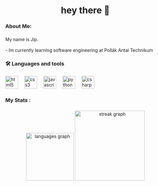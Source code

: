 <!--<div align="center">
  <img height="150" src="https://cdn.discordapp.com/attachments/1097215724755370035/1316290983780028436/Default_Remade.png?ex=675a8302&is=67593182&hm=b9b9be770cad7c1174d93a756d1cb4f5c68fd31597e7c92931ec70dd8386b5bc&"  />
</div>

###

<div align="center">
  <a href="https://www.youtube.com/@AstroTheFluffer" target="_blank">
    <img src="https://img.shields.io/static/v1?message=Youtube&logo=youtube&label=&color=FF0000&logoColor=white&labelColor=&style=for-the-badge" height="25" alt="youtube logo"  />
  </a>
  <a href="https://discord.com/users/546063840803291149" target="_blank">
    <img src="https://img.shields.io/static/v1?message=Discord&logo=discord&label=&color=7289DA&logoColor=white&labelColor=&style=for-the-badge" height="25" alt="discord logo"  />
  </a>
</div>

###

<div align="center">
  <img src="https://visitor-badge.laobi.icu/badge?page_id=fluffyastro.fluffyastro&"  />
</div> -->

###

<h1 align="center">hey there 👋</h1>

###

<h3 align="left">About Me:</h3>

###

<p align="left">My name is Jip.<br><br>-  Im currently learning software engineering at Pollák Antal Technikum<br>

###

<h3 align="left">🛠 Languages and tools</h3>

###

<div align="left">
  <img src="https://img.shields.io/badge/HTML5-E34F26?logo=html5&logoColor=white&style=for-the-badge" height="40" alt="html5 logo"  />
  <img width="12" />
  <img src="https://img.shields.io/badge/CSS3-1572B6?logo=css3&logoColor=white&style=for-the-badge" height="40" alt="css3 logo"  />
  <img width="12" />
  <img src="https://img.shields.io/badge/JavaScript-F7DF1E?logo=javascript&logoColor=black&style=for-the-badge" height="40" alt="javascript logo"  />
  <img width="12" />
  <img src="https://img.shields.io/badge/Python-3776AB?logo=python&logoColor=white&style=for-the-badge" height="40" alt="python logo"  />
  <img width="12" />
  <img src="https://cdn.jsdelivr.net/gh/devicons/devicon/icons/csharp/csharp-original.svg" height="40" alt="csharp logo"  />
</div>

###

<h3 align="left">My Stats :</h3>

###

<div align="center">
  <img src="https://github-readme-stats.vercel.app/api/top-langs?username=jip11&locale=en&hide_title=false&layout=compact&card_width=320&langs_count=5&theme=midnight-purple&hide_border=true&order=2" height="150" alt="languages graph"  />
  <img src="https://streak-stats.demolab.com?user=jip11&locale=en&mode=daily&theme=dark&hide_border=false&border_radius=5&order=3" height="220" alt="streak graph"  />
</div>

###
